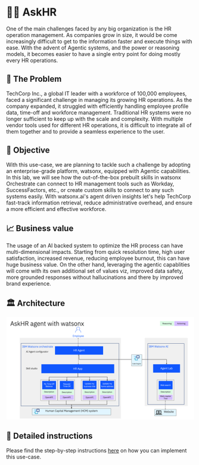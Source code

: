 # 🧑‍💼 AskHR

One of the main challenges faced by any big organization is the HR operation management. As companies grow in size, it would be come increasingly difficult to get to the information faster and execute things with ease. With the advent of Agentic systems, and the power or reasoning models, it becomes easier to have a single entry point for doing mostly every HR operations.


## 🤔 The Problem

TechCorp Inc., a global IT leader with a workforce of 100,000 employees, faced a significant challenge in managing its growing HR operations. As the company expanded, it struggled with efficiently handling employee profile data, time-off and workforce management. Traditional HR systems were no longer sufficient to keep up with the scale and complexity. With multiple vendor tools used for different HR operations, it is difficult to integrate all of them together and to provide a seamless experience to the user.


## 🎯 Objective

With this use-case, we are planning to tackle such a challenge by adopting an enterprise-grade platform, watsonx, equipped with Agentic capabilities.
In this lab, we will see how the out-of-the-box prebuilt skills  in watsonx Orchestrate can connect to HR management tools such as Workday, SuccessFactors, etc., or create custom skills to connect to any such systems easily. With watsonx.ai's agent driven insights let's help TechCorp fast-track information retrieval, reduce administrative overhead, and ensure a more efficient and effective workforce.


## 📈 Business value

The usage of an AI backed system to optimize the HR process can have multi-dimensional impacts. Starting from quick resolution time, high user satisfaction, increased revenue, reducing employee burnout, this can have huge business value. On the other hand, leveraging the agentic capablities will come with its own additional set of values viz, improved data safety, more grounded responses without hallucinations and there by improved brand experience. 

## 🏛️ Architecture

<img alt="AskHR" src="assets/arch_diagm.png">


## 📄 Detailed instructions

Please find the step-by-step instructions [here](assets/hands-on-lab-askhr.md) on how you can implement this use-case.
